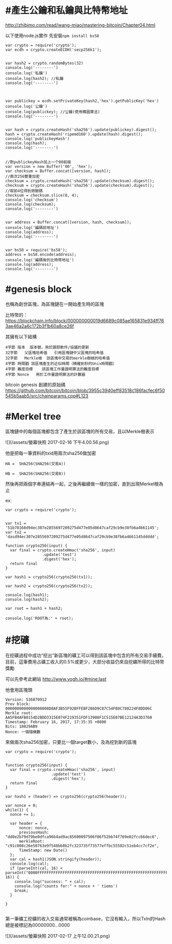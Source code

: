 # #產生公鑰和私鑰與比特幣地址

http://zhibimo.com/read/wang-miao/mastering-bitcoin/Chapter04.html

以下使用node.js實作
先安裝`npm install bs58`


```
var crypto = require('crypto');
var ecdh = crypto.createECDH('secp256k1');


var hash2 = crypto.randomBytes(32)
console.log('--------')
console.log('私鑰')
console.log(hash2); //私鑰
console.log('--------')



var publickey = ecdh.setPrivateKey(hash2,'hex').getPublicKey('hex')
console.log('公鑰')
console.log(publickey); //公鑰(使用橢圓算法)
console.log('--------')


var hash = crypto.createHash('sha256').update(publickey).digest();
hash = crypto.createHash('ripemd160').update(hash).digest();
console.log('publickeyHash')
console.log(hash);
console.log('--------')


//對publickeyHash加上一个00前缀
var version = new Buffer('00', 'hex');
var checksum = Buffer.concat([version, hash]);
//兩次256雙重加密
checksum = crypto.createHash('sha256').update(checksum).digest();
checksum = crypto.createHash('sha256').update(checksum).digest();
//取前4位得到效驗碼
checksum = checksum.slice(0, 4);
console.log('checksum')
console.log(checksum);
console.log('--------')


var address = Buffer.concat([version, hash, checksum]);
console.log('編碼前地址')
console.log(address);
console.log('--------')


var bs58 = require('bs58');
address = bs58.encode(address);
console.log('編碼後的比特幣地址')
console.log(address);
console.log('--------')
```

# #genesis block

也稱為創世區塊，為區塊鏈在一開始產生時的區塊

比特幣的：
https://blockchain.info/block/000000000019d6689c085ae165831e934ff763ae46a2a6c172b3f1b60a8ce26f


其擁有以下結構
```
4字節	版本	版本號，用於跟踪軟件/協議的更新
32字節   父區塊哈希值	引用區塊鏈中父區塊的哈希值
32字節   Merkle根	該區塊中交易的merkle樹根的哈希值
4字節	時間戳	該區塊產生的近似時間（精確到秒的Unix時間戳）
4字節	難度目標	該區塊工作量證明算法的難度目標
4字節	Nonce	用於工作量證明算法的計數器
```

bitcoin genesis 創建的原始碼
https://github.com/bitcoin/bitcoin/blob/3955c3940eff83518c186facfec6f50545b5aab5/src/chainparams.cpp#L123


# #Merkel tree

區塊鏈中的每個區塊都包含了產生於該區塊的所有交易，且以Merkle樹表示


![](/assets/螢幕快照 2017-02-16 下午4.00.56.png)

他是把每一筆資料的txid用兩次sha256做加密

```
HA =  SHA256(SHA256(交易A))
```

```
HB =  SHA256(SHA256(交易B))
```
然後再把兩個字串連結再一起，之後再繼續做一樣的加密，直到出現Merkel根為止


ex:

```
var crypto = require('crypto');


var tx1 = '51b78168d94ec307e2855697209275d477e05d8647caf29cb9e38fb6a4661145';
var tx2 = 'dasd94ec307e2855697209275d477e05d8647caf29cb9e38fb6a4661145ddddd';

function crypto256(input) {
  var final = crypto.createHmac('sha256', input)
                .update('test')
                .digest('hex');
  return final
} 

var hash1 = crypto256(crypto256(tx1));

var hash2 = crypto256(crypto256(tx2));

console.log(hash1);
console.log(hash2);

var root = hash1 + hash2;

console.log('ROOT為:' + root);
```

# #挖礦


在挖礦過程中成功“挖出”新區塊的礦工可以得到該區塊中包含的所有交易手續費。目前，這筆費用占礦工收入的0.5%或更少，大部分收益仍來自挖礦所得的比特幣獎勵

可以先參考此網站
http://www.yogh.io/#mine:last

他會用區塊頭
```
Version: 536870912
Prev block: 0000000000000000008D8AF3B55F92BFFEBF286D9C87C54F80C780224F8DD06C
Merkle root: AA5FB4AFB0154D2BDD3315E074F219351FDF13908F1C515E07BE12124A3D3760
Timestamp: February 16, 2017, 17:35:35 +0800
Bits: 18029AB9
Nonce: 一個隨機數

```
來做兩次sha256加密，只要比一個target數小，及為挖到新的區塊

```
var crypto = require('crypto');


function crypto256(input) {
  var final = crypto.createHmac('sha256', input)
                    .update('test')
                    .digest('hex');
  return final
} 

var hash1 = (header) => crypto256(crypto256(header));

var nonce = 0;
while(1) {
  nonce += 1;
  
  var header = {
      nonce: nonce,
      previousHash: "dd0e2b79d79be0dfca96b4ad9ac85600097506f06f52bb74f769e02fcc66dec6",
      merkleRoot: "c91c008c26e50763e9f548bb8b2fc323735f73577effbc55502c51eb4cc7cf2e",
      TimeStamp: new Date()
  };
  var cal = hash1(JSON.stringify(header));
  console.log(cal);
  if (parseInt(cal, 16) < parseInt("0000FFFFFFFFFFFFFFFFFFFFFFFFFFFFFFFFFFFFFFFFFFFFFFFFFFFFFFFFFFFF", 16)) {
    console.log("success: " + cal);
    console.log("counts for:" + nonce + ' tiems')
    break;
  }

}


```

第一筆礦工挖礦的收入交易通常被稱為coinbase，它沒有輸入，所以TxIn的Hash總是被標記為00000000...0000

![](/assets/螢幕快照 2017-02-17 上午12.00.21.png)
